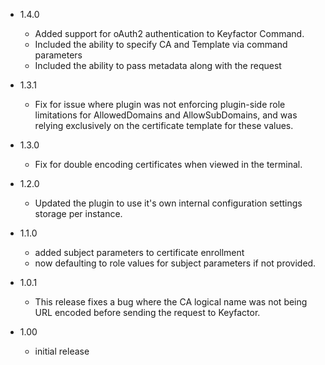 - 1.4.0
  - Added support for oAuth2 authentication to Keyfactor Command.
  - Included the ability to specify CA and Template via command parameters
  - Included the ability to pass metadata along with the request

- 1.3.1 
  - Fix for issue where plugin was not enforcing plugin-side role limitations for AllowedDomains and AllowSubDomains, and was relying exclusively on the certificate template for these values.

- 1.3.0
  - Fix for double encoding certificates when viewed in the terminal.

- 1.2.0
  - Updated the plugin to use it's own internal configuration settings storage per instance.

- 1.1.0
  - added subject parameters to certificate enrollment
  - now defaulting to role values for subject parameters if not provided.

- 1.0.1
  - This release fixes a bug where the CA logical name was not being URL encoded before sending the request to Keyfactor.

- 1.00
  - initial release
